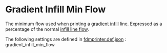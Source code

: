 # Gradient Infill Min Flow

The minimum flow used when printing a [gradient infill](gradient_infill_type.md) line. Expressed as a percentage of the normal [infill line flow](../material/infill_material_flow.md).

The following settings are defined in [fdmprinter.def.json](https://github.com/smartavionics/Cura/blob/mb-master/resources/definitions/fdmprinter.def.json) : gradient_infill_min_flow